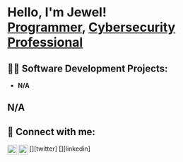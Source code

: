 <h1>Hello, I'm Jewel! <br/><a href="https://github.com/Taeheechul/Taeheechul">Programmer</a>, <a href="https://www.linkedin.com/in/jewel-clarke-henry/">Cybersecurity Professional</a></h1>

<h2>👨‍💻 Software Development Projects:</h2>

- <b>N/A</b>

<h2>N/A</h2>

<h2> 🤳 Connect with me:</h2>
[<img align="left" alt="Jewel Clarke-Henry | Twitter" width="22px" src="https://cdn.jsdelivr.net/npm/simple-icons@v3/icons/twitter.svg" />][twitter]
[<img align="left" alt="Jewel Clarke-Henry | LinkedIn" width="22px" src="https://cdn.jsdelivr.net/npm/simple-icons@v3/icons/linkedin.svg" />][linkedin]

[twitter]: N/A
[linkedin]: https://www.linkedin.com/in/jewel-clarke-henry/

<!--
**Taeheechul/Taeheechul** is a ✨ _special_ ✨ repository because its `README.md` (this file) appears on your GitHub profile.

Here are some ideas to get you started:

- 🔭 I’m currently working on ...
- 🌱 I’m currently learning ...
- 👯 I’m looking to collaborate on ...
- 🤔 I’m looking for help with ...
- 💬 Ask me about ...
- 📫 How to reach me: ...
- 😄 Pronouns: ...
- ⚡ Fun fact: ...
-->
